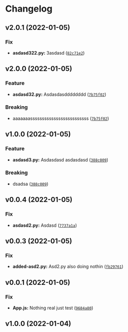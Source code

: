 # Changelog

<!--next-version-placeholder-->

## v2.0.1 (2022-01-05)
### Fix
* **asdasd322.py:** 3asdasd ([`82c71e2`](https://github.com/guyyaakov1/moonsitehometask/commit/82c71e29da3f01b3cd965078fef90971de63b3b9))

## v2.0.0 (2022-01-05)
### Feature
* **asdasd32.py:** Asdasdasdddddddd ([`7b75f02`](https://github.com/guyyaakov1/moonsitehometask/commit/7b75f0288eca204a91d2edc1e09a8b535bfb7171))

### Breaking
* aaaaaaasssssssssssssssssssssssss  ([`7b75f02`](https://github.com/guyyaakov1/moonsitehometask/commit/7b75f0288eca204a91d2edc1e09a8b535bfb7171))

## v1.0.0 (2022-01-05)
### Feature
* **asdasd3.py:** Asdasdasd asdasdasd ([`388c009`](https://github.com/guyyaakov1/moonsitehometask/commit/388c009fda9c5404ca062e67f5a879838b12d795))

### Breaking
* dsadsa  ([`388c009`](https://github.com/guyyaakov1/moonsitehometask/commit/388c009fda9c5404ca062e67f5a879838b12d795))

## v0.0.4 (2022-01-05)
### Fix
* **asdasd2.py:** Asdasd ([`7737a1a`](https://github.com/guyyaakov1/moonsitehometask/commit/7737a1aa8a9a91f223b1e439cdae8254b1125703))

## v0.0.3 (2022-01-05)
### Fix
* **added-asd2.py:** Asd2.py also doing nothin ([`fb29761`](https://github.com/guyyaakov1/moonsitehometask/commit/fb29761723bdfd836a3c2f05809fe9c1648a094a))

## v0.0.1 (2022-01-05)
### Fix
* **App.js:** Nothing real just test ([`9684a80`](https://github.com/guyyaakov1/moonsitehometask/commit/9684a808914c3f6e371dbffa0eea2e50f4a9d203))

## v1.0.0 (2022-01-04)

